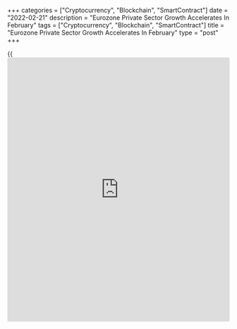 +++
categories = ["Cryptocurrency", "Blockchain", "SmartContract"]
date = "2022-02-21"
description = "Eurozone Private Sector Growth Accelerates In February"
tags = ["Cryptocurrency", "Blockchain", "SmartContract"]
title = "Eurozone Private Sector Growth Accelerates In February"
type = "post"
+++

{{<iframe id="large-banner" src="https://www.bounty.group/#slide=13.0" width="100%" height="600" scrolling="no" style="border: 0px solid rgb(216, 221, 230); border-radius: 3px;">}}

Eurozone private sector activity growth accelerated notably in February
as COVID-19 containment measures were relaxed, flash survey results from
IHS Markit showed on Monday.

The composite output index climbed to 55.8 in February from 52.3 in
January. The reading was forecast to improve moderately to 52.7. Any
reading above 50.0 indicates expansion.

Growth picked up especially in the service sector, though manufacturers
also reported improved production gains as a result of rising demand and
fewer supply bottlenecks.

The services Purchasing Managers' Index rose to 55.8 from 51.1 in the
previous month. The expected reading was 52.0.

At the same time, the factory PMI came in at 58.4 in February, down from
58.7 a month ago. The score was expected to remain unchanged at 58.7.

"The strength of the rebound in [business][1] activity signaled by the
PMI provides welcome evidence that the economy has so far shown
encouraging resilience in the face of the Omicron wave, but the
intensification of inflationary pressures will add to speculation of an
increasing hawkish stance at the ECB," Chris Williamson, chief business
economist at IHS Markit said.

New orders rose to the greatest extent since last August, with six-month
highs seen in both manufacturing and services. The upturn in demand led
to a steep rise in backlogs of uncompleted work.

The combination of rising demand, an easing of COVID-19 containment
measures and fewer supply bottlenecks helped push future output
expectations to the highest since last June.

Firms took on more staff to deal with the rising workloads. Employment
growth accelerated for the second consecutive month to reach the highest
since November.

On the price front, the overall rate of input cost inflation seen across
both sectors rose to the second-highest on record, surpassed over the
past 24 years only by that seen last November.

Average prices charged for goods and services grew at the sharpest rate
yet recorded by the survey.

By country, business activity rebounded most sharply in France. Growth
in Germany also picked up to the fastest since last August.  
  
France's private sector expanded at the fastest pace since last June,
with momentum gains across services and manufacturing. The flash
composite output index rose to an eight-month high of 57.4 in February
from 52.7 in January. The score was forecast to advance moderately to
53.1.

At 57.9, the services PMI hit a 49-month high, up from 53.1 in January.
The expected reading was 53.6.

The manufacturing PMI came in at 57.6 in February versus 55.5 in
January. Economists had forecast the index to remain unchanged at 55.5.

Germany's private sector grew at the fastest rate in six months in
February, amid signs of improving demand even despite a fresh wave of
infections linked to the Omicron variant.

The flash composite output index rose unexpectedly to 56.2 in February,
up from January's 53.8. The score was forecast to fall to 53.1.

The uptick in the index owed exclusively to a faster rise in service
sector business activity. The services PMI improved to a six-month high
to 56.6 in January from 52.2 in the prior month. The score was forecast
to climb to 53.6.

The manufacturing PMI came in at 58.5, down from 59.8 a month ago and
the economists' forecast of 59.5.

For comments and feedback [contact](https://www.playgroundfx.com/contact/): editorial@rtt[news](https://www.letsplayfx.com/blog/forex-news-website/).com

[Economic News][2]

 **What parts of the world are seeing the best (and worst) economic
performances lately? Click[here][3] to check out our [Econ Scorecard][3]
and find out! See up-to-the-moment [ranking](https://www.playgroundfx.com/blog/crypto-exchange-ranking/)s for the best and worst
performers in [GDP][3], [unemployment rate][4], [inflation][5] and much
more.**

   1. www.rtt[news](https://www.letsplayfx.com/blog/forex-news-website/).com/Content/Business.aspx
   2. www.rtt[news](https://www.letsplayfx.com/blog/forex-news-website/).com/Content/EconomicNews.aspx
   3. www.rtt[news](https://www.letsplayfx.com/blog/forex-news-website/).com/economic-scorecard/world-rank/GDP/highest-performance.aspx
   4. www.rtt[news](https://www.letsplayfx.com/blog/forex-news-website/).com/economic-scorecard/world-rank/unemployment-rate/lowest-performance.aspx
   5. www.rtt[news](https://www.letsplayfx.com/blog/forex-news-website/).com/economic-scorecard/world-rank/CPI/highest-performance.aspx